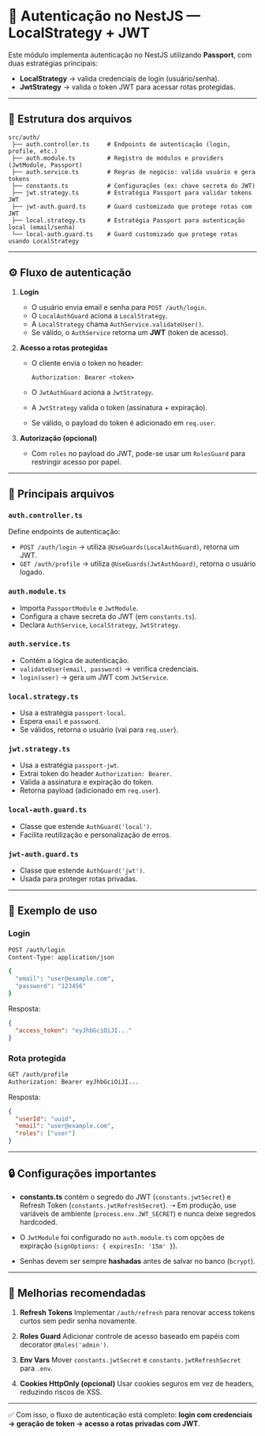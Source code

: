 # 🔐 Autenticação no NestJS — LocalStrategy + JWT

Este módulo implementa autenticação no NestJS utilizando **Passport**, com duas estratégias principais:

* **LocalStrategy** → valida credenciais de login (usuário/senha).
* **JwtStrategy** → valida o token JWT para acessar rotas protegidas.

---

## 📂 Estrutura dos arquivos

```
src/auth/
 ├── auth.controller.ts     # Endpoints de autenticação (login, profile, etc.)
 ├── auth.module.ts         # Registro de módulos e providers (JwtModule, Passport)
 ├── auth.service.ts        # Regras de negócio: valida usuário e gera tokens
 ├── constants.ts           # Configurações (ex: chave secreta do JWT)
 ├── jwt.strategy.ts        # Estratégia Passport para validar tokens JWT
 ├── jwt-auth.guard.ts      # Guard customizado que protege rotas com JWT
 ├── local.strategy.ts      # Estratégia Passport para autenticação local (email/senha)
 └── local-auth.guard.ts    # Guard customizado que protege rotas usando LocalStrategy
```

---

## ⚙️ Fluxo de autenticação

1. **Login**

   * O usuário envia email e senha para `POST /auth/login`.
   * O `LocalAuthGuard` aciona a `LocalStrategy`.
   * A `LocalStrategy` chama `AuthService.validateUser()`.
   * Se válido, o `AuthService` retorna um **JWT** (token de acesso).

2. **Acesso a rotas protegidas**

   * O cliente envia o token no header:

     ```
     Authorization: Bearer <token>
     ```
   * O `JwtAuthGuard` aciona a `JwtStrategy`.
   * A `JwtStrategy` valida o token (assinatura + expiração).
   * Se válido, o payload do token é adicionado em `req.user`.

3. **Autorização (opcional)**

   * Com `roles` no payload do JWT, pode-se usar um `RolesGuard` para restringir acesso por papel.

---

## 📌 Principais arquivos

### `auth.controller.ts`

Define endpoints de autenticação:

* `POST /auth/login` → utiliza `@UseGuards(LocalAuthGuard)`, retorna um JWT.
* `GET /auth/profile` → utiliza `@UseGuards(JwtAuthGuard)`, retorna o usuário logado.

### `auth.module.ts`

* Importa `PassportModule` e `JwtModule`.
* Configura a chave secreta do JWT (em `constants.ts`).
* Declara `AuthService`, `LocalStrategy`, `JwtStrategy`.

### `auth.service.ts`

* Contém a lógica de autenticação.
* `validateUser(email, password)` → verifica credenciais.
* `login(user)` → gera um JWT com `JwtService`.

### `local.strategy.ts`

* Usa a estratégia `passport-local`.
* Espera `email` e `password`.
* Se válidos, retorna o usuário (vai para `req.user`).

### `jwt.strategy.ts`

* Usa a estratégia `passport-jwt`.
* Extrai token do header `Authorization: Bearer`.
* Valida a assinatura e expiração do token.
* Retorna payload (adicionado em `req.user`).

### `local-auth.guard.ts`

* Classe que estende `AuthGuard('local')`.
* Facilita reutilização e personalização de erros.

### `jwt-auth.guard.ts`

* Classe que estende `AuthGuard('jwt')`.
* Usada para proteger rotas privadas.

---

## 🔑 Exemplo de uso

### Login

```bash
POST /auth/login
Content-Type: application/json

{
  "email": "user@example.com",
  "password": "123456"
}
```

Resposta:

```json
{
  "access_token": "eyJhbGciOiJI..."
}
```

### Rota protegida

```bash
GET /auth/profile
Authorization: Bearer eyJhbGciOiJI...
```

Resposta:

```json
{
  "userId": "uuid",
  "email": "user@example.com",
  "roles": ["user"]
}
```

---

## 🔒 Configurações importantes

* **constants.ts** contém o segredo do JWT (`constants.jwtSecret`) e Refresh Token (`constants.jwtRefreshSecret`).
  ➝ Em produção, use variáveis de ambiente (`process.env.JWT_SECRET`) e nunca deixe segredos hardcoded.

* O `JwtModule` foi configurado no `auth.module.ts` com opções de expiração (`signOptions: { expiresIn: '15m' }`).

* Senhas devem ser sempre **hashadas** antes de salvar no banco (`bcrypt`).

---

## 🚀 Melhorias recomendadas

1. **Refresh Tokens**
   Implementar `/auth/refresh` para renovar access tokens curtos sem pedir senha novamente.

2. **Roles Guard**
   Adicionar controle de acesso baseado em papéis com decorator `@Roles('admin')`.

3. **Env Vars**
   Mover `constants.jwtSecret` e `constants.jwtRefreshSecret` para `.env`.

4. **Cookies HttpOnly (opcional)**
   Usar cookies seguros em vez de headers, reduzindo riscos de XSS.

---

✅ Com isso, o fluxo de autenticação está completo: **login com credenciais → geração de token → acesso a rotas privadas com JWT**.